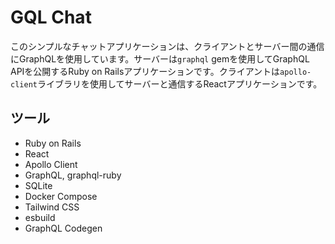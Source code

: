 # GQL Chat

このシンプルなチャットアプリケーションは、クライアントとサーバー間の通信にGraphQLを使用しています。サーバーは`graphql` gemを使用してGraphQL APIを公開するRuby on Railsアプリケーションです。クライアントは`apollo-client`ライブラリを使用してサーバーと通信するReactアプリケーションです。

## ツール
- Ruby on Rails
- React
- Apollo Client
- GraphQL, graphql-ruby
- SQLite
- Docker Compose
- Tailwind CSS
- esbuild
- GraphQL Codegen
